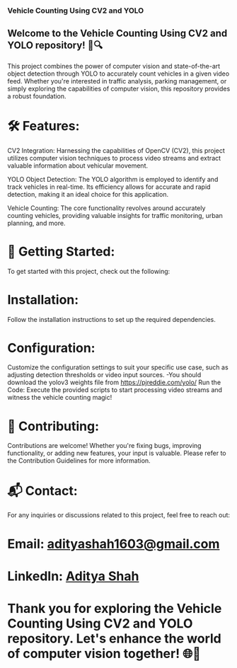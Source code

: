 ### Vehicle Counting Using CV2 and YOLO


## Welcome to the Vehicle Counting Using CV2 and YOLO repository! 🚗🔍

This project combines the power of computer vision and state-of-the-art object detection through YOLO to accurately count vehicles in a given video feed. Whether you're interested in traffic analysis, parking management, or simply exploring the capabilities of computer vision, this repository provides a robust foundation.

# 🛠️ Features:
CV2 Integration: Harnessing the capabilities of OpenCV (CV2), this project utilizes computer vision techniques to process video streams and extract valuable information about vehicular movement.

YOLO Object Detection: The YOLO algorithm is employed to identify and track vehicles in real-time. Its efficiency allows for accurate and rapid detection, making it an ideal choice for this application.

Vehicle Counting: The core functionality revolves around accurately counting vehicles, providing valuable insights for traffic monitoring, urban planning, and more.

# 🚀 Getting Started:
To get started with this project, check out the following:

# Installation: 
Follow the installation instructions to set up the required dependencies.

# Configuration: 
Customize the configuration settings to suit your specific use case, such as adjusting detection thresholds or video input sources.
-You should download the yolov3 weights file from https://pjreddie.com/yolo/
Run the Code: Execute the provided scripts to start processing video streams and witness the vehicle counting magic!


# 🤝 Contributing:
Contributions are welcome! Whether you're fixing bugs, improving functionality, or adding new features, your input is valuable. Please refer to the Contribution Guidelines for more information.

# 📬 Contact:
For any inquiries or discussions related to this project, feel free to reach out:

# Email: adityashah1603@gmail.com
# LinkedIn: [Aditya Shah](https://www.linkedin.com/in/aditya-shah-b51754235/)
# Thank you for exploring the Vehicle Counting Using CV2 and YOLO repository. Let's enhance the world of computer vision together! 🌐🚀

